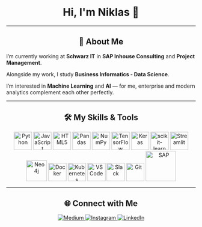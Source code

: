 <h1 align="center">Hi, I'm Niklas 👋</h1>

---
<h2 align="center">🚀 About Me</h2>
<p align="center">

I’m currently working at <b>Schwarz IT</b> in <b>SAP Inhouse Consulting</b> and <b>Project Management</b>.  

Alongside my work, I study <b>Business Informatics - Data Science</b>.  

I’m  interested in <b>Machine Learning</b> and <b>AI</b> — for me, enterprise  and modern analytics complement each other perfectly.
</p>

---
<h2 align="center">🛠 My Skills & Tools</h2>
<p align="center">
<!-- Core -->
<img src="https://cdn.jsdelivr.net/gh/devicons/devicon/icons/python/python-original.svg" alt="Python" width="48" height="48"/>
<img src="https://cdn.jsdelivr.net/gh/devicons/devicon/icons/javascript/javascript-original.svg" alt="JavaScript" width="48" height="48"/>
<img src="https://cdn.jsdelivr.net/gh/devicons/devicon/icons/html5/html5-original.svg" alt="HTML5" width="48" height="48"/>
<!-- Data / ML -->
<img src="https://cdn.jsdelivr.net/gh/devicons/devicon/icons/pandas/pandas-original.svg" alt="Pandas" width="48" height="48"/>
<img src="https://cdn.jsdelivr.net/gh/devicons/devicon/icons/numpy/numpy-original.svg" alt="NumPy" width="48" height="48"/>
<img src="https://cdn.jsdelivr.net/gh/devicons/devicon/icons/tensorflow/tensorflow-original.svg" alt="TensorFlow" width="48" height="48"/>
<img src="https://cdn.jsdelivr.net/gh/devicons/devicon/icons/keras/keras-original.svg" alt="Keras" width="48" height="48"/>
<img src="https://cdn.jsdelivr.net/gh/devicons/devicon/icons/scikitlearn/scikitlearn-original.svg" alt="scikit-learn" width="48" height="48"/>
<img src="https://avatars.githubusercontent.com/u/45109972?s=200&v=4" alt="Streamlit" width="48" height="48"/>
<!-- Platforms / Tools -->
<img src="https://cdn.jsdelivr.net/gh/devicons/devicon/icons/neo4j/neo4j-original.svg" alt="Neo4j" width="55" height="55"/>
<img src="https://cdn.jsdelivr.net/gh/devicons/devicon/icons/docker/docker-original.svg" alt="Docker" width="48" height="48"/>
<img src="https://cdn.jsdelivr.net/gh/devicons/devicon/icons/kubernetes/kubernetes-plain.svg" alt="Kubernetes" width="48" height="48"/>
<img src="https://cdn.jsdelivr.net/gh/devicons/devicon/icons/vscode/vscode-original.svg" alt="VS Code" width="48" height="48"/>
<img src="https://cdn.jsdelivr.net/gh/devicons/devicon/icons/slack/slack-original.svg" alt="Slack" width="48" height="48"/>
<img src="https://cdn.jsdelivr.net/gh/devicons/devicon/icons/git/git-original.svg" alt="Git" width="48" height="48"/>
<!-- SAP (no devicon – using brand svg) -->
<img src="https://www.sap.com/content/dam/application/shared/logos/sap-logo-svg.svg" alt="SAP" width="80" height="80"/>
</p>

---
<h2 align="center">🌐 Connect with Me</h2>
<p align="center">
<a href="https://medium.com/@yourusername">
<img alt="Medium" src="https://img.shields.io/badge/Medium-12100E?style=for-the-badge&logo=medium&logoColor=white">
</a>
<a href="https://instagram.com/yourusername">
<img alt="Instagram" src="https://img.shields.io/badge/Instagram-E4405F?style=for-the-badge&logo=instagram&logoColor=white">
</a>
<a href="https://de.linkedin.com/in/niklas-br%C3%A4uninger-8a1b36217">
<img alt="LinkedIn" src="https://img.shields.io/badge/LinkedIn-0A66C2?style=for-the-badge&logo=linkedin&logoColor=white">
</a>
</p>
 
